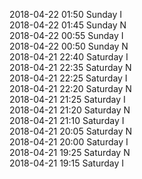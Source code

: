2018-04-22 01:50 Sunday  I  
2018-04-22 01:45 Sunday  N  
2018-04-22 00:55 Sunday  I  
2018-04-22 00:50 Sunday  N  
2018-04-21 22:40 Saturday  I  
2018-04-21 22:35 Saturday  N  
2018-04-21 22:25 Saturday  I  
2018-04-21 22:20 Saturday  N  
2018-04-21 21:25 Saturday  I  
2018-04-21 21:20 Saturday  N  
2018-04-21 21:10 Saturday  I  
2018-04-21 20:05 Saturday  N  
2018-04-21 20:00 Saturday  I  
2018-04-21 19:25 Saturday  N  
2018-04-21 19:15 Saturday  I  
